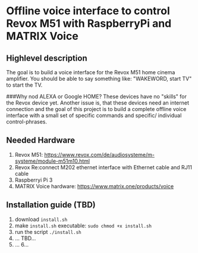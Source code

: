 # Offline voice interface to control Revox M51 with RaspberryPi and MATRIX Voice
## Highlevel description
The goal is to build a voice interface for the Revox M51 home cinema amplifier. You should be able to say something like: "WAKEWORD, start TV" to start the TV.

###Why nod ALEXA or Google HOME?
These devices have no "skills" for the Revox device yet. Another issue is, that these devices need an internet connection and the goal of this project is to build a complete offline voice interface with a small set of specific commands and specific/ individual control-phrases.

## Needed Hardware
1. Revox M51: https://www.revox.com/de/audiosysteme/m-systeme/module-m51m10.html
2. Revox Re:connect M202 ethernet interface with Ethernet cable and RJ11 cable
3. Raspberryi Pi 3
4. MATRIX Voice hardware: https://www.matrix.one/products/voice

## Installation guide (TBD)
1. download `install.sh`
2. make `install.sh` executable: `sudo chmod +x install.sh`
3. run the script `./install.sh`
4. ... TBD...
5. ...
6...
